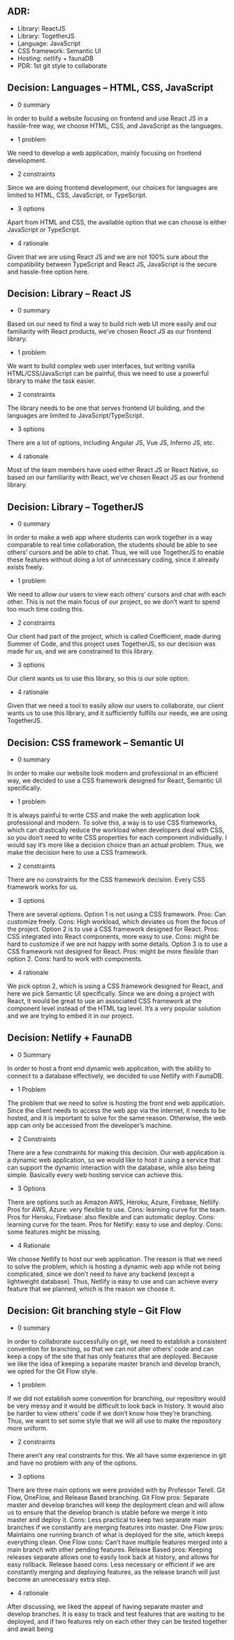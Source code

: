 ## ADR:
* Library: ReactJS
* Library: TogetherJS
* Language: JavaScript
* CSS framework: Semantic UI
* Hosting: netlify + faunaDB
* PDR: 1st git style to collaborate 

## Decision: Languages – HTML, CSS, JavaScript

* 0 summary

In order to build a website focusing on frontend and use React JS in a hassle-free way, we choose HTML, CSS, and JavaScript as the languages.

* 1 problem

We need to develop a web application, mainly focusing on frontend development. 

* 2 constraints

Since we are doing frontend development, our choices for languages are limited to HTML, CSS, JavaScript, or TypeScript.

* 3 options

Apart from HTML and CSS, the available option that we can choose is either JavaScript or TypeScript. 

* 4 rationale

Given that we are using React JS and we are not 100% sure about the compatibility between TypeScript and React JS, JavaScript is the secure and hassle-free option here.

## Decision: Library – React JS

* 0 summary

Based on our need to find a way to build rich web UI more easily and our familiarity with React products, we’ve chosen React JS as our frontend library.

* 1 problem

We want to build complex web user interfaces, but writing vanilla HTML/CSS/JavaScript can be painful, thus we need to use a powerful library to make the task easier.

* 2 constraints

The library needs to be one that serves frontend UI building, and the languages are limited to JavaScript/TypeScript.

* 3 options

There are a lot of options, including Angular JS, Vue JS, Inferno JS, etc.

* 4 rationale

Most of the team members have used either React JS or React Native, so based on our familiarity with React, we’ve chosen React JS as our frontend library.

## Decision: Library – TogetherJS

* 0 summary

In order to make a web app where students can work together in a way comparable to real time collaboration, the students should be able to see others’ cursors and be able to chat. Thus, we will use TogetherJS to enable these features without doing a lot of unnecessary coding, since it already exists freely. 

* 1 problem

We need to allow our users to view each others’ cursors and chat with each other. This is not the main focus of our project, so we don’t want to spend too much time coding this.

* 2 constraints

Our client had part of the project, which is called Coefficient, made during Summer of Code, and this project uses TogetherJS, so our decision was made for us, and we are constrained to this library. 

* 3 options

Our client wants us to use this library, so this is our sole option.  

* 4 rationale

Given that we need a tool to easily allow our users to collaborate, our client wants us to use this library, and it sufficiently fulfills our needs, we are using TogetherJS.

## Decision: CSS framework – Semantic UI

* 0 summary

In order to make our website look modern and professional in an efficient way, we decided to use a CSS framework designed for React, Semantic UI specifically.

* 1 problem

It is always painful to write CSS and make the web application look professional and modern. To solve this, a way is to use CSS frameworks, which can drastically reduce the workload when developers deal with CSS, so you don’t need to write CSS properties for each component individually. I would say it’s more like a decision choice than an actual problem. Thus, we make the decision here to use a CSS framework.

* 2 constraints

There are no constraints for the CSS framework decision. Every CSS framework works for us.

* 3 options

There are several options. Option 1 is not using a CSS framework. Pros: Can customize freely. Cons: High workload, which deviates us from the focus of the project. Option 2 is to use a CSS framework designed for React. Pros: CSS integrated into React components, more easy to use. Cons: might be hard to customize if we are not happy with some details. Option 3 is to use a CSS framework not designed for React. Pros: might be more flexible than option 2. Cons: hard to work with components. 

* 4 rationale

We pick option 2, which is using a CSS framework designed for React, and here we pick Semantic UI specifically. Since we are doing a project with React, it would be great to use an associated CSS framework at the component level instead of the HTML tag level. It’s a very popular solution and we are trying to embed it in our project.

 

## Decision: Netlify + FaunaDB

* 0 Summary

In order to host a front end dynamic web application, with the ability to connect to a database effectively, we decided to use Netlify with FaunaDB. 

* 1 Problem

The problem that we need to solve is hosting the front end web application. Since the client needs to access the web app via the internet, it needs to be hosted, and it is important to solve for the same reason. Otherwise, the web app can only be accessed from the developer’s machine.

* 2 Constraints

There are a few constraints for making this decision. Our web application is a dynamic web application, so we would like to host it using a service that can support the dynamic interaction with the database, while also being simple. Basically every web hosting service can achieve this.

* 3 Options

There are options such as Amazon AWS, Heroku, Azure, Firebase, Netlify. Pros for AWS, Azure: very flexible to use. Cons: learning curve for the team. Pros for Heroku, Firebase: also flexible and can automatic deploy. Cons: learning curve for the team. Pros for Netlify: easy to use and deploy. Cons: some features might be missing.

* 4 Rationale

We choose Netlify to host our web application. The reason is that we need to solve the problem, which is hosting a dynamic web app while not being complicated, since we don’t need to have any backend (except a lightweight database). Thus, Netlify is easy to use and can achieve every feature that we planned, which is the reason we choose it.

 

## Decision: Git branching style – Git Flow

* 0 summary

In order to collaborate successfully on git, we need to establish a consistent convention for branching, so that we can not alter others’ code and can keep a copy of the site that has only features that are deployed. Because we like the idea of keeping a separate master branch and develop branch, we opted for the Git Flow style. 

* 1 problem

If we did not establish some convention for branching, our repository would be very messy and it would be difficult to look back in history. It would also be harder to view others’ code if we don’t know how they’re branching. Thus, we want to set some style that we will all use to make the repository more uniform.

* 2 constraints

There aren’t any real constraints for this. We all have some experience in git and have no problem with any of the options. 

* 3 options

There are three main options we were provided with by Professor Terell. Git Flow, OneFlow, and Release Based branching. Git Flow pros: Separate master and develop branches will keep the deployment clean and will allow us to ensure that the develop branch is stable before we merge it into master and deploy it. Cons: Less practical to keep two separate main branches if we constantly are merging features into master. One Flow pros: Maintains one running branch of what is deployed for the site, which keeps everything clean. One Flow cons: Can’t have multiple features merged into a main branch with other pending features. Release Based pros: Keeping releases separate allows one to easily look back at history, and allows for easy rollback. Release based cons: Less necessary or efficient if we are constantly merging and deploying features, as the release branch will just become an unnecessary extra step. 

* 4 rationale

After discussing, we liked the appeal of having separate master and develop branches. It is easy to track and test features that are waiting to be deployed, and if two features rely on each other they can be tested together and await being